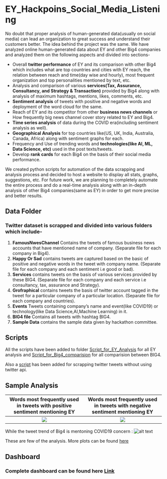 # EY_Hackpoins_Social_Media_Listening
No doubt that proper analysis of human-generated data(usually on social media) can lead an organization to great success and understand their customers better. The idea behind the project was the same. We have analyzed online human-generated data about EY and other Big4 companies and analyzed them on the following aspects and divided into sections- 
* Overall **twitter performance** of EY and its comparison with other Big4 which includes what are top countries and cities with EY reach, the relation between reach and time(day wise and hourly), most frequent organization and top personalities mentioned by text, etc. 
* Analysis and comparison of various **services(Tax, Assurance, Consultancy, and Strategy & Transaction)** provided by Big4 along with analysis of maximum hashtags, mentions, likes, comments, etc.
* **Sentiment analysis** of tweets with positive and negative words and deployment of the word cloud for the same. 
* Reach of EY and its competitor from other **business news channels** or How frequently big news channel cover story related to EY and Big4. 
* **Time series analysis** of data during the COVID era(including sentiment analysis as well).
* **Geographical Analysis** for top countries like(US, UK, India, Australia, Canada, Africa) along with sentiment graphs for each.
* Frequency and Use of trending words and **technologies(like AI, ML, Data Science, etc)** used in the post texts/tweets.
* Develop **rank cards** for each Big4 on the basis of their social media performance.

We created python scripts for automation of the data scrapping and analysis process and decided to host a website to display all stats, graphs, suggestions, etc.
For future work, we are planning to completely automate the entire process and do a real-time analysis along with an in-depth analysis of other Big4 companies(same as EY) in order to get more precise and better results.

## Data Folder
### Twitter dataset is scrapped and divided into various folders which include-

1. **FamousNwesChannel** Contains the tweets of famous business news accounts that have mentioned name of company. (Separate file for each company in Big4).
2. **Happy Or Sad** contains tweets are captured based on the basic of positive and negative words in the tweet with company name. (Separate file for each company and each sentiment i.e good or bad).
3. **Services** contains tweets on the basis of various services provided by these BIG4. (Separate file for each company and each service i.e consultancy, tax, assurance and Strategy).
4. **Grofraphical** contains tweets the basis of twitter account tagged in the tweet for a particular company of a particular location. (Separate file for each company and countries).
5. **Events** Tweets containing company’s name and event(like COVID19) or technology(like Data Science,AI,Machine Learning) in it.
6. **BIG4 file** Contains all tweets with hashtag BIG4.
7. **Sample Data** contains the sample data given by hackathon committee.

## Scripts
All the scripts have been added to folder [Script_for_EY_Analysis](https://github.com/abhinav0000004/EY_Hackpoins_Team_Bolt_Social_Media_Listening/tree/main/Script_for_EY_Analysis) for all EY analysis and [Script_for_Big4_comparision](https://github.com/abhinav0000004/EY_Hackpoins_Team_Bolt_Social_Media_Listening/tree/main/Script_for_Big4_comparision) for all comparision between BIG4.

Also a [script](https://github.com/abhinav0000004/EY_Hackpoins_Team_Bolt_Social_Media_Listening/blob/main/Automated_Twitter_Data_Extracting.ipynb) has been added for scrapping twitter tweets without using twitter api.

## Sample Analysis
Words most frequently used in tweets with positive sentiment mentioning EY|  Words most frequently used in tweets with negative sentiment mentioning EY
:-------------------------:|:-------------------------:
![](https://github.com/abhinav0000004/EY_Hackpoins_Team_Bolt_Social_Media_Listening/blob/main/Sample%20OutputImages/For%20EY/HappyCloud.PNG)  |  ![](https://github.com/abhinav0000004/EY_Hackpoins_Team_Bolt_Social_Media_Listening/blob/main/Sample%20OutputImages/For%20EY/SadCloud.PNG)

While the tweet trend of Big4 is mentoning COVID19 concern :
![alt text](https://github.com/abhinav0000004/EY_Hackpoins_Team_Bolt_Social_Media_Listening/blob/main/Sample%20OutputImages/For%20Comparision/covid.png)

These are few of the analysis. More plots can be found [here](https://github.com/abhinav0000004/EY_Hackpoins_Team_Bolt_Social_Media_Listening/tree/main/Sample%20OutputImages)

## Dashboard
### Complete dashboard can be found here [Link](https://eyweb-76e3d.web.app/#/) 
